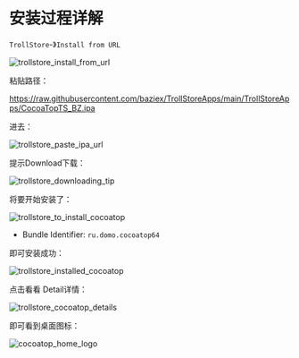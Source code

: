 # 安装过程详解

`TrollStore`-》`Install from URL`

![trollstore_install_from_url](../../../assets/img/trollstore_install_from_url.png)

粘贴路径：

https://raw.githubusercontent.com/baziex/TrollStoreApps/main/TrollStoreApps/CocoaTopTS_BZ.ipa

进去：

![trollstore_paste_ipa_url](../../../assets/img/trollstore_paste_ipa_url.png)

提示Download下载：

![trollstore_downloading_tip](../../../assets/img/trollstore_downloading_tip.png)

将要开始安装了：

![trollstore_to_install_cocoatop](../../../assets/img/trollstore_to_install_cocoatop.png)

* Bundle Identifier: `ru.domo.cocoatop64`

即可安装成功：

![trollstore_installed_cocoatop](../../../assets/img/trollstore_installed_cocoatop.png)

点击看看 Detail详情：

![trollstore_cocoatop_details](../../../assets/img/trollstore_cocoatop_details.png)

即可看到桌面图标：

![cocoatop_home_logo](../../../assets/img/cocoatop_home_logo.png)
